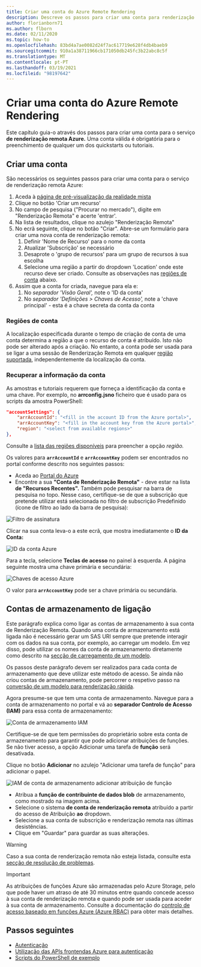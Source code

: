 ```yaml
---
title: Criar uma conta do Azure Remote Rendering
description: Descreve os passos para criar uma conta para renderização remota do Azure
author: florianborn71
ms.author: flborn
ms.date: 02/11/2020
ms.topic: how-to
ms.openlocfilehash: 83bd4a7ae0082d24f7ac617719e628f4db4baeb9
ms.sourcegitcommit: 910a1a38711966cb171050db245fc3b22abc8c5f
ms.translationtype: MT
ms.contentlocale: pt-PT
ms.lasthandoff: 03/19/2021
ms.locfileid: "98197642"
---
```

# <a name="create-an-azure-remote-rendering-account"></a>Criar uma conta do Azure Remote Rendering

Este capítulo guia-o através dos passos para criar uma conta para o serviço **de renderização remota Azure.** Uma conta válida é obrigatória para o preenchimento de qualquer um dos quickstarts ou tutoriais.

## <a name="create-an-account"></a>Criar uma conta

São necessários os seguintes passos para criar uma conta para o serviço de renderização remota Azure:

1. Aceda à [página de pré-visualização da realidade mista](https://aka.ms/MixedRealityPrivatePreview)
1. Clique no botão 'Criar um recurso'
1. No campo de pesquisa ("Procurar no mercado"), digite em "Renderização Remota" e acerte 'entrar'.
1. Na lista de resultados, clique no azulejo "Renderização Remota"
1. No ecrã seguinte, clique no botão "Criar". Abre-se um formulário para criar uma nova conta de renderização remota:
    1. Definir 'Nome de Recurso' para o nome da conta
    1. Atualizar 'Subscrição' se necessário
    1. Desaprote o 'grupo de recursos' para um grupo de recursos à sua escolha
    1. Selecione uma região a partir do dropdown 'Location' onde este recurso deve ser criado. Consulte as observações nas [regiões de conta](create-an-account.md#account-regions) abaixo.
1. Assim que a conta for criada, navegue para ela e:
    1. No *separador 'Visão Geral',* note o 'ID da conta'
    1. No *separador 'Definições > Chaves de Acesso',* note a 'chave principal' - esta é a chave secreta da conta da conta

### <a name="account-regions"></a>Regiões de conta
A localização especificada durante o tempo de criação de conta de uma conta determina a região a que o recurso de conta é atribuído. Isto não pode ser alterado após a criação. No entanto, a conta pode ser usada para se ligar a uma sessão de Renderização Remota em qualquer [região suportada](./../reference/regions.md), independentemente da localização da conta.

### <a name="retrieve-the-account-information"></a>Recuperar a informação da conta

As amostras e tutoriais requerem que forneça a identificação da conta e uma chave. Por exemplo, no **arrconfig.jsno** ficheiro que é usado para os scripts da amostra PowerShell:

```json
"accountSettings": {
    "arrAccountId": "<fill in the account ID from the Azure portal>",
    "arrAccountKey": "<fill in the account key from the Azure portal>",
    "region": "<select from available regions>"
},
```

Consulte a [lista das regiões disponíveis](../reference/regions.md) para preencher a opção *região.*

Os valores para **`arrAccountId`** e **`arrAccountKey`** podem ser encontrados no portal conforme descrito nos seguintes passos:

* Aceda ao [Portal do Azure](https://www.portal.azure.com)
* Encontre a sua **"Conta de Renderização Remota"** - deve estar na lista **de "Recursos Recentes".** Também pode pesquisar na barra de pesquisa no topo. Nesse caso, certifique-se de que a subscrição que pretende utilizar está selecionada no filtro de subscrição Predefinido (ícone de filtro ao lado da barra de pesquisa):

![Filtro de assinatura](./media/azure-subscription-filter.png)

Clicar na sua conta leva-o a este ecrã, que mostra imediatamente o **ID da Conta:**

![ID da conta Azure](./media/azure-account-id.png)

Para a tecla, selecione **Teclas de acesso** no painel à esquerda. A página seguinte mostra uma chave primária e secundária:

![Chaves de acesso Azure](./media/azure-account-primary-key.png)

O valor para **`arrAccountKey`** pode ser a chave primária ou secundária.

## <a name="link-storage-accounts"></a>Contas de armazenamento de ligação

Este parágrafo explica como ligar as contas de armazenamento à sua conta de Renderização Remota. Quando uma conta de armazenamento está ligada não é necessário gerar um SAS URI sempre que pretende interagir com os dados na sua conta, por exemplo, ao carregar um modelo. Em vez disso, pode utilizar os nomes da conta de armazenamento diretamente como descrito na [secção de carregamento de um modelo](../concepts/models.md#loading-models).

Os passos deste parágrafo devem ser realizados para cada conta de armazenamento que deve utilizar este método de acesso. Se ainda não criou contas de armazenamento, pode percorrer o respetivo passo na [conversão de um modelo para renderização rápida](../quickstarts/convert-model.md#storage-account-creation).

Agora presume-se que tem uma conta de armazenamento. Navegue para a conta de armazenamento no portal e vá ao **separador Controlo de Acesso (IAM)** para essa conta de armazenamento:

![Conta de armazenamento IAM](./media/azure-storage-account.png)

Certifique-se de que tem permissões do proprietário sobre esta conta de armazenamento para garantir que pode adicionar atribuições de funções. Se não tiver acesso, a opção Adicionar uma tarefa de **função** será desativada.

Clique no botão **Adicionar** no azulejo "Adicionar uma tarefa de função" para adicionar o papel.

![IAM de conta de armazenamento adicionar atribuição de função](./media/azure-add-role-assignment.png)

* Atribua a **função de contribuinte de dados blob** de armazenamento, como mostrado na imagem acima.
* Selecione o sistema **de conta de renderização remota**  atribuído a partir do acesso de Atribuição **ao** dropdown.
* Selecione a sua conta de subscrição e renderização remota nas últimas desistências.
* Clique em "Guardar" para guardar as suas alterações.

> [!WARNING]
> Caso a sua conta de renderização remota não esteja listada, consulte esta [secção de resolução de problemas](../resources/troubleshoot.md#cant-link-storage-account-to-arr-account).

> [!IMPORTANT]
> As atribuições de funções Azure são armazenadas pelo Azure Storage, pelo que pode haver um atraso de até 30 minutos entre quando concede acesso à sua conta de renderização remota e quando pode ser usada para aceder à sua conta de armazenamento. Consulte a documentação do [controlo de acesso baseado em funções Azure (Azure RBAC)](../../role-based-access-control/troubleshooting.md#role-assignment-changes-are-not-being-detected) para obter mais detalhes.

## <a name="next-steps"></a>Passos seguintes

* [Autenticação](authentication.md)
* [Utilização das APIs frontendas Azure para autenticação](frontend-apis.md)
* [Scripts do PowerShell de exemplo](../samples/powershell-example-scripts.md)